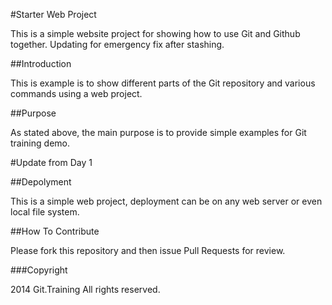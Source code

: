 #Starter Web Project

This is a simple website project for showing how to use Git and Github together. Updating for emergency fix after stashing.

##Introduction

This is example is to show different parts of the Git repository and various commands using a web project.

##Purpose

As stated above, the main purpose is to provide simple examples for Git training demo.

#Update from Day 1

##Depolyment

This is a simple web project, deployment can be on any web server or even local file system.

##How To Contribute

Please fork this repository and then issue Pull Requests for review.

###Copyright


2014 Git.Training All rights reserved.
  


